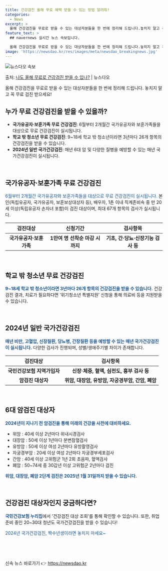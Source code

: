 ```yaml
---
title: 건강검진 올해 무료 혜택 받을 수 있는 방법 알려줘!
categories:
  - News
excerpt: >
  올해 건강검진을 무료로 받을 수 있는 대상자분들을 한 번에 정리해 드립니다.놓치지 말고 꼭 무료 검진 받으세…
feature_text: >
  ## navernews 실시간 뉴스 속보입니다.

  올해 건강검진을 무료로 받을 수 있는 대상자분들을 한 번에 정리해 드립니다.놓치지 말고 꼭 무료 검진 받으세…
image: 'https://newsdao.kr/res/images/meta/newsdao_breakingnews.jpg'
---
```


![뉴스다오 속보](https://newsdao.kr/res/images/meta/newsdao_breakingnews.jpg)

<p>출처: <a href="https://newsdao.kr/3855" rel="dofollow">나도 올해 무료로 건강검진 받을 수 있나?</a> | 뉴스다오</p>

<p data-ke-size="size16">올해 건강검진을 무료로 받을 수 있는 대상자분들을 한 번에 정리해 드립니다. 놓치지 말고 꼭 무료 검진 받으세요!</p>
<h2 data-ke-size="size26">누가 무료 건강검진을 받을 수 있을까?</h2>
<ul>
<li><b>국가유공자·보훈가족 무료 건강검진</b>: 6월부터 2개월간 국가유공자와 보훈가족들을 대상으로 무료 건강검진이 실시됩니다.</li>
<li><b>학교 밖 청소년 무료 건강검진</b>: 9~18세 학교 밖 청소년이라면 3년마다 26개 항목의 건강검진을 받을 수 있습니다.</li>
<li><b>2024년 일반 국가건강검진</b>: 매년 6대 암 및 다양한 질병을 예방할 수 있는 매년 국가건강검진이 실시됩니다.</li>
</ul>
<p data-ke-size="size16">&nbsp;</p>
<h2 data-ke-size="size26">국가유공자·보훈가족 무료 건강검진</h2>
<p><span style="color: #1a5490;">6월부터 2개월간 국가유공자와 보훈가족들을 대상으로 무료 건강검진이 실시됩니다.</span> 본인(독립유공자, 국가유공자, 보훈보상대상자 등), 배우자, 1촌 이내 직계존비속 중 만 20세 이상(독립유공자 손자녀 포함)이 검진 대상이며, 최대 67개 항목의 검사가 실시됩니다.</p>
<table>
<thead>
<tr>
<th>검진대상</th>
<th>신청기간</th>
<th>검사항목</th>
</tr>
</thead>
<tbody>
<tr>
<td style="text-align: center; height: 17px;"><b>국가유공자·보훈가족</b></td>
<td style="text-align: center; height: 17px;"><b>1만여 명 선착순 마감 시까지</b></td>
<td style="text-align: center; height: 17px;"><b>기초, 간·당뇨·신장기능 검사 등</b></td>
</tr>
</tbody>
</table>
<p data-ke-size="size16">&nbsp;</p>
<h2 data-ke-size="size26">학교 밖 청소년 무료 건강검진</h2>
<p><b><span style="color: #1a5490;">9~18세 학교 밖 청소년이라면 3년마다 26개 항목의 건강검진을 받을 수 있습니다.</span></b> 건강검진 결과, 치료가 필요하다면 ‘위기청소년 특별지원’ 신청을 통해 의료비 등을 지원받을 수 있습니다.</p>
<p data-ke-size="size16">&nbsp;</p>
<h2 data-ke-size="size26">2024년 일반 국가건강검진</h2>
<p><b><span style="color: #1a5490;">매년 비만, 고혈압, 신장질환, 당뇨병, 간장질환 등을 예방할 수 있는 매년 국가건강검진이 실시됩니다.</span></b> 다양한 검사가 진행되며, 성별/생애주기별 차이가 존재합니다.</p>
<table>
<thead>
<tr>
<th>검진대상</th>
<th>검사항목</th>
</tr>
</thead>
<tbody>
<tr>
<td style="text-align: center; height: 17px;"><b>국민건강보험 지역가입자</b></td>
<td style="text-align: center; height: 17px;"><b>신장·체중, 혈액, 심전도, 흉부 검사 등</b></td>
</tr>
<tr>
<td style="text-align: center; height: 17px;"><b>암검진 대상자</b></td>
<td style="text-align: center; height: 17px;"><b>위암, 대장암, 유방암, 자궁경부암, 간암, 폐암</b></td>
</tr>
</tbody>
</table>
<p data-ke-size="size16">&nbsp;</p>
<h2 data-ke-size="size26">6대 암검진 대상자</h2>
<p><b><span style="color: #1a5490;">2024년이 지나기 전 암검진을 통해 미래의 건강을 사전에 대비하세요.</span></b></p>
<ul>
<li>위암 : 40세 이상 2년마다 위내시경검사</li>
<li>대장암 : 50세 이상 1년마다 분변잠혈검사</li>
<li>유방암 : 50세 이상 여성 2년마다 유방촬영검사</li>
<li>자궁경부암 : 20세 이상 여성 2년마다 자궁경부세포검사</li>
<li>간암 : 40세 이상 고위험군 1년 2회 초음파, 혈액검사</li>
<li>폐암 : 50~74세 중 30갑년 이상 고위험군 2년마다 검진</li>
</ul>
<p><b><span style="color: #1a5490;">위암, 대장암, 폐암 2단계 검진은 2025년 1월 31일까지 받을 수 있습니다.</span></b></p>
<p data-ke-size="size16">&nbsp;</p>
<h2 data-ke-size="size26">건강검진 대상자인지 궁금하다면?</h2>
<p><b><span style="color: #1a5490;">국민건강보험 누리집</span></b>에서 '건강검진 대상 조회'를 통해 확인할 수 있습니다. 또한, 취업 준비 중인 20~30대 청년도 국가건강검진을 받을 수 있습니다!</p>
<p><span style="color: #1a5490;">2024년 국가건강검진, 짝수년생이라면 놓치지 마세요~</span></p>
<p data-ke-size="size16">&nbsp;</p>
<p data-ke-size="size16">&nbsp;</p> 

신속 뉴스 바로가기 👉 <a href="https://newsdao.kr" rel="dofollow">https://newsdao.kr</a>



